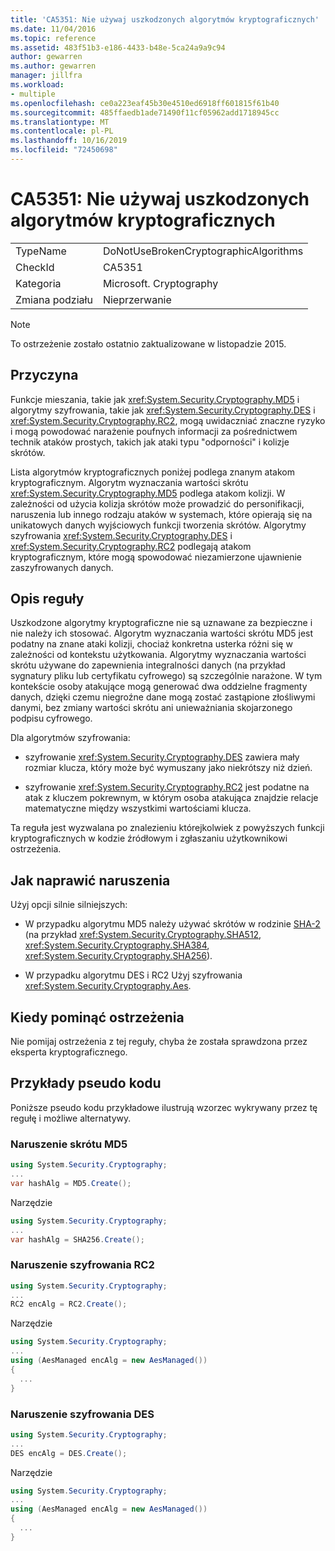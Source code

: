 ```yaml
---
title: 'CA5351: Nie używaj uszkodzonych algorytmów kryptograficznych'
ms.date: 11/04/2016
ms.topic: reference
ms.assetid: 483f51b3-e186-4433-b48e-5ca24a9a9c94
author: gewarren
ms.author: gewarren
manager: jillfra
ms.workload:
- multiple
ms.openlocfilehash: ce0a223eaf45b30e4510ed6918ff601815f61b40
ms.sourcegitcommit: 485ffaedb1ade71490f11cf05962add1718945cc
ms.translationtype: MT
ms.contentlocale: pl-PL
ms.lasthandoff: 10/16/2019
ms.locfileid: "72450698"
---
```

# <a name="ca5351-do-not-use-broken-cryptographic-algorithms"></a>CA5351: Nie używaj uszkodzonych algorytmów kryptograficznych

|||
|-|-|
|TypeName|DoNotUseBrokenCryptographicAlgorithms|
|CheckId|CA5351|
|Kategoria|Microsoft. Cryptography|
|Zmiana podziału|Nieprzerwanie|

> [!NOTE]
> To ostrzeżenie zostało ostatnio zaktualizowane w listopadzie 2015.

## <a name="cause"></a>Przyczyna

Funkcje mieszania, takie jak <xref:System.Security.Cryptography.MD5> i algorytmy szyfrowania, takie jak <xref:System.Security.Cryptography.DES> i <xref:System.Security.Cryptography.RC2>, mogą uwidaczniać znaczne ryzyko i mogą powodować narażenie poufnych informacji za pośrednictwem technik ataków prostych, takich jak ataki typu "odporności" i kolizje skrótów.

Lista algorytmów kryptograficznych poniżej podlega znanym atakom kryptograficznym. Algorytm wyznaczania wartości skrótu <xref:System.Security.Cryptography.MD5> podlega atakom kolizji.  W zależności od użycia kolizja skrótów może prowadzić do personifikacji, naruszenia lub innego rodzaju ataków w systemach, które opierają się na unikatowych danych wyjściowych funkcji tworzenia skrótów. Algorytmy szyfrowania <xref:System.Security.Cryptography.DES> i <xref:System.Security.Cryptography.RC2> podlegają atakom kryptograficznym, które mogą spowodować niezamierzone ujawnienie zaszyfrowanych danych.

## <a name="rule-description"></a>Opis reguły

Uszkodzone algorytmy kryptograficzne nie są uznawane za bezpieczne i nie należy ich stosować. Algorytm wyznaczania wartości skrótu MD5 jest podatny na znane ataki kolizji, chociaż konkretna usterka różni się w zależności od kontekstu użytkowania.  Algorytmy wyznaczania wartości skrótu używane do zapewnienia integralności danych (na przykład sygnatury pliku lub certyfikatu cyfrowego) są szczególnie narażone.  W tym kontekście osoby atakujące mogą generować dwa oddzielne fragmenty danych, dzięki czemu niegroźne dane mogą zostać zastąpione złośliwymi danymi, bez zmiany wartości skrótu ani unieważniania skojarzonego podpisu cyfrowego.

Dla algorytmów szyfrowania:

- szyfrowanie <xref:System.Security.Cryptography.DES> zawiera mały rozmiar klucza, który może być wymuszany jako niekrótszy niż dzień.

- szyfrowanie <xref:System.Security.Cryptography.RC2> jest podatne na atak z kluczem pokrewnym, w którym osoba atakująca znajdzie relacje matematyczne między wszystkimi wartościami klucza.

Ta reguła jest wyzwalana po znalezieniu którejkolwiek z powyższych funkcji kryptograficznych w kodzie źródłowym i zgłaszaniu użytkownikowi ostrzeżenia.

## <a name="how-to-fix-violations"></a>Jak naprawić naruszenia

Użyj opcji silnie silniejszych:

- W przypadku algorytmu MD5 należy używać skrótów w rodzinie [SHA-2](/windows/desktop/SecCrypto/hash-and-signature-algorithms) (na przykład <xref:System.Security.Cryptography.SHA512>, <xref:System.Security.Cryptography.SHA384>, <xref:System.Security.Cryptography.SHA256>).

- W przypadku algorytmu DES i RC2 Użyj szyfrowania <xref:System.Security.Cryptography.Aes>.

## <a name="when-to-suppress-warnings"></a>Kiedy pominąć ostrzeżenia

Nie pomijaj ostrzeżenia z tej reguły, chyba że została sprawdzona przez eksperta kryptograficznego.

## <a name="pseudo-code-examples"></a>Przykłady pseudo kodu

Poniższe pseudo kodu przykładowe ilustrują wzorzec wykrywany przez tę regułę i możliwe alternatywy.

### <a name="md5-hashing-violation"></a>Naruszenie skrótu MD5

```csharp
using System.Security.Cryptography;
...
var hashAlg = MD5.Create();
```

Narzędzie

```csharp
using System.Security.Cryptography;
...
var hashAlg = SHA256.Create();
```

### <a name="rc2-encryption-violation"></a>Naruszenie szyfrowania RC2

```csharp
using System.Security.Cryptography;
...
RC2 encAlg = RC2.Create();
```

Narzędzie

```csharp
using System.Security.Cryptography;
...
using (AesManaged encAlg = new AesManaged())
{
  ...
}
```

### <a name="des-encryption-violation"></a>Naruszenie szyfrowania DES

```csharp
using System.Security.Cryptography;
...
DES encAlg = DES.Create();
```

Narzędzie

```csharp
using System.Security.Cryptography;
...
using (AesManaged encAlg = new AesManaged())
{
  ...
}
```
